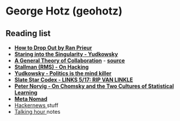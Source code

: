 # George Hotz \(geohotz\)

## Reading list

* [**How to Drop Out by Ran Prieur**](http://www.john-edwin-tobey.org/cgi-bin/ran/2017-07-22T05:12:58/ranprieur.com/essays/dropout.html)
* [**Staring into the Singularity - Yudkowsky**](https://yudkowsky.net/obsolete/singularity.html)
* [**A General Theory of Collaboration**](https://graymirror.substack.com/p/1-a-general-theory-of-collaboration) - [**source**](https://youtu.be/lFoVpWkUNnw?t=580)
* [**Stallman \(RMS\) - On Hacking**](https://stallman.org/articles/on-hacking.html)
* [**Yudkowsky - Politics is the mind killer**](https://www.lesswrong.com/posts/9weLK2AJ9JEt2Tt8f/politics-is-the-mind-killer)
* [**Slate Star Codex - LINKS 5/17: RIP VAN LINKLE**](https://web.archive.org/web/20200403110538/https://slatestarcodex.com/2017/05/09/links-517-rip-van-linkle/)
* [**Peter Norvig - On Chomsky and the Two Cultures of Statistical Learning**](http://norvig.com/chomsky.html)
* [**Meta Nomad**](https://www.meta-nomad.net/)
* [Hackernews ](https://news.ycombinator.com/)stuff
* [Talking hour ](https://gist.github.com/mickeypash/b0b22ab84495fe4b033895a79dd78468)notes



